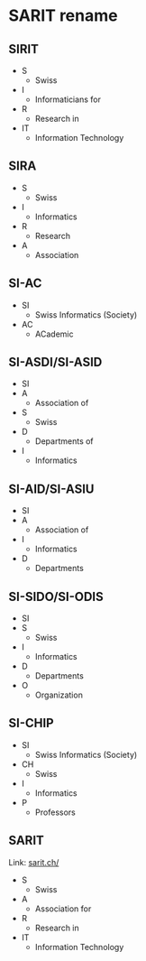 # SARIT rename  
  
## SIRIT  
  
* S  
    * Swiss  
* I  
    * Informaticians for  
* R  
    * Research in  
* IT  
    * Information Technology  
  
## SIRA  
  
* S  
    * Swiss  
* I  
    * Informatics  
* R  
    * Research  
* A  
    * Association  
  
## SI-AC  
  
* SI  
    * Swiss Informatics (Society)  
* AC  
    * ACademic  
  
## SI-ASDI/SI-ASID  
  
* SI  
* A  
    * Association of  
* S  
    * Swiss  
* D  
    * Departments of  
* I  
    * Informatics  
  
## SI-AID/SI-ASIU  
  
* SI  
* A  
    * Association of  
* I  
    * Informatics  
* D  
    * Departments  
  
## SI-SIDO/SI-ODIS  
  
* SI  
* S  
    * Swiss  
* I  
    * Informatics  
* D  
    * Departments  
* O  
    * Organization  
  
## SI-CHIP  
  
* SI  
    * Swiss Informatics (Society)  
* CH  
    * Swiss  
* I  
    * Informatics  
* P  
    * Professors  
  
## SARIT  
  
Link: [sarit.ch/][1]  
  
* S  
    * Swiss  
* A  
    * Association for  
* R  
    * Research in  
* IT  
    * Information Technology  
  
[1]: http://www.sarit.ch/  
